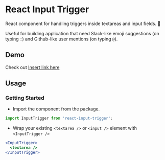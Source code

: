 # React Input Trigger

React component for handling triggers inside textareas and input fields. 🐼

Useful for building application that need Slack-like emoji suggestions (on typing `:`) and Github-like user mentions (on typing `@`).

## Demo

Check out [Insert link here]()

## Usage

### Getting Started

- Import the component from the package.

```js
import InputTrigger from 'react-input-trigger';
```

- Wrap your existing `<textarea />` or `<input />` element with `<InputTrigger />`

```jsx
<InputTrigger>
  <textarea />
</InputTrigger>
```
